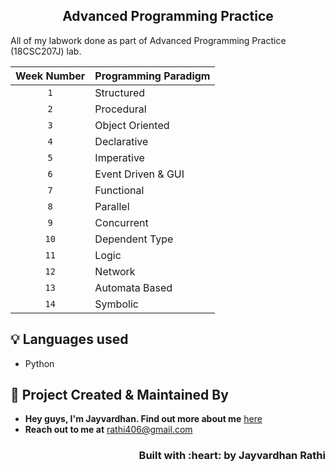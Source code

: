 <h2 align="center">Advanced Programming Practice</h2>

All of my labwork done as part of Advanced Programming Practice (18CSC207J) lab.

| Week Number | Programming Paradigm |
|:------------:|:--------------------|
| `1` | Structured |  
| `2` | Procedural |  
| `3` | Object Oriented |
| `4` | Declarative |
| `5` | Imperative |
| `6` | Event Driven & GUI |
| `7` | Functional |
| `8` | Parallel |
| `9` | Concurrent|
| `10`| Dependent Type|
| `11`| Logic|
| `12`| Network|
| `13`| Automata Based|
| `14`| Symbolic|


## :bulb: Languages used

- Python

<!-- CONTACT --> 
## :man: Project Created & Maintained By

- **Hey guys, I'm Jayvardhan. Find out more about me** [ here](https://linkedin.com/in/rathi406)  
- **Reach out to me at** [rathi406@gmail.com](rathi406@gmail.com)  


<h3 align="right">Built with :heart: by Jayvardhan Rathi</h3>
